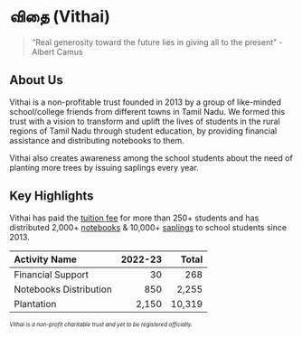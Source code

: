 # விதை (Vithai)

>“Real generosity toward the future lies in giving all to the present” - Albert Camus

<!-- <br /> -->

## About Us
Vithai is a non-profitable trust founded in 2013 by a group of like-minded school/college friends from different towns in Tamil Nadu. We formed this trust with a vision to transform and uplift the lives of students in the rural regions of Tamil Nadu through student education, by providing financial assistance and distributing notebooks to them. 

Vithai also creates awareness among the school students about the need of planting more trees by issuing saplings every year. 

## Key Highlights
Vithai has paid the [tuition fee](./activities//tuition-fee.md) for more than 250+ students and has distributed 2,000+ [notebooks](./activities/notebooks.md)  & 10,000+ [saplings](./activities/plantation.md) to school students since 2013.

| Activity Name                                                 | 2022-23          | Total           |
| :-                                                            | -:               | -:              |
| Financial Support                                             |               30 |             268 |
| Notebooks Distribution                                        |              850 |           2,255 |
| Plantation                                                    |            2,150 |          10,319 |

*<sub><sup>Vithai is a non-profit charitable trust and yet to be registered officially.<sub><sup>*


